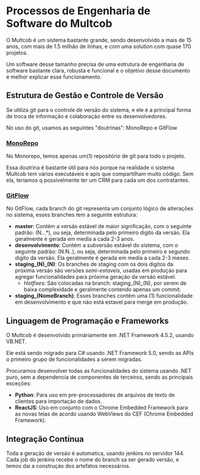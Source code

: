 # Processos de Engenharia de Software do Multcob

O Multcob é um sistema bastante grande, sendo desenvolvido a mais de 15 anos, com mais de 1.5 milhão de linhas, e com uma solution com quase 170 projetos.

Um software desse tamanho precisa de uma estrutura de engenharia de software bastante clara, robusta e funcional e o objetivo desse documento é melhor explicar esse funcionamento.

## Estrutura de Gestão e Controle de Versão

Se utiliza git para o controle de versão do sistema, e ele é a principal forma de troca de informação e colaboraçáo entre os desenvolvedores. 

No uso do git, usamos as seguintes "doutrinas": MonoRepo e GitFlow

### [MonoRepo](https://www.atlassian.com/git/tutorials/monorepos)

No Monorepo, temos apenas um(1) repositório de git para todo o projeto. 

Essa doutrina é bastante útil para nós porque na realidade o sistema Multcob tem vários executáveis e apis que compartilham muito código. Sem ela, teriamos q possivelmente ter um CRM para cada um dos contratantes. 

### [GitFlow](https://www.atlassian.com/br/git/tutorials/comparing-workflows/gitflow-workflow)

No GitFlow, cada branch do git representa um conjunto lógico de alterações no sistema, esses branches tem a seguinte estrutura:

* **master**: Contém a versáo estável de maior significação, com o seguinte padrão: (N.*.*.*), ou seja, determinada pelo primeiro digito da versáo. Ela geralmente é gerada em media a cada 2-3 anos.
* **desenvolvimento**: Contém a subversão estável do sistema, com o seguinte padrão: (N.N.*.*), ou seja, determinada pelo primeiro e segundo digito da versão. Ela geralmente é gerada em media a cada 2-3 meses.
* **staging\_\(N\)\_\(N\)**: Os branches de staging com os dois digitos da próxima versáo são versões *semi-estaveis*, usadas em produçáo para agregar funcionalidades para próxima geraçáo da versáo estável.
    * *Hotfixes*: Sáo colocadas na branch: staging\_\(N\)\_\(N\), por serem de baixa complexidade e geralmente contendo apenas um commit.       
* **staging\_\(NomeBranch\)**: Esses branches contém uma (1) funcionalidade em desenvolvimento e que náo está estavel para merge em produção.

## Linguagem de Programação e Frameworks

O Multcob é desenvolvido primáriamente em .NET Framework 4.5.2, usando VB.NET. 

Ele está sendo migrado para C# usando .NET Framework 5.0, sendo as APIs o primeiro grupo de funcionalidades a serem migradas.

Procuramos desenvolver todas as funcionalidades do sistema usando .NET puro, sem a dependencia de componentes de terceiros, sendo as principais exceções:

* **Python**: Para uso em pre-processadores de arquivos de texto de clientes para importaçáo de dados.
* **ReactJS**: Uso em conjunto com o Chrome Embedded Framework para as novas telas de acordo usando WebViews do CEF (Chrome Embedded Framework). 

## Integração Contínua

Toda a geração de versáo é automatica, usando jenkins no servidor 144. Cada job do jenkins recebe o nome do branch sa ser gerado versão, e temos dai a construçáo dos artefatos necessários. 
